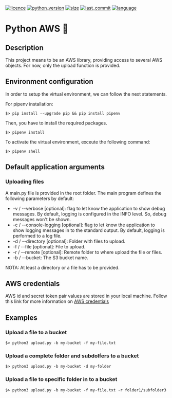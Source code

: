 <!-- Shields -->
[![licence](https://img.shields.io/badge/License-MIT-orange.svg)](https://github.com/maekind/python-aws/blob/main/LICENSE)
[![python_version](https://img.shields.io/badge/python%20version-%3E3.10-blue)](https://www.python.org/downloads/release/python-3110/)
[![size](https://img.shields.io/github/repo-size/maekind/python-aws)](https://github.com/maekind/python-aws)
[![last_commit](https://img.shields.io/github/last-commit/maekind/python-aws?color=violet)](https://github.com/maekind/python-aws)
[![language](https://img.shields.io/github/languages/top/maekind/python-aws?color=yellowgreen)](https://github.com/maekind/python-aws)

# Python AWS 🐍

## Description

This project means to be an AWS library, providing access to several AWS objects.
For now, only the upload function is provided.

## Environment configuration

In order to setup the virtual environment, we can follow the next statements.

For pipenv installation: 

`$> pip install --upgrade pip && pip install pipenv`

Then, you have to install the required packages.

`$> pipenv install`

To activate the virtual environment, exceute the following command:

`$> pipenv shell`

## Default application arguments

### Uploading files

A main.py file is provided in the root folder.
The main program defines the following parameters by default:
- -v / --verbose [optional]: flag to let know the application to show debug messages. By default, logging is configured in the INFO level. So, debug messages won't be shown.
- -c / --console-logging [optional]: flag to let know the application to show logging messages in to the standard output. By default, logging is performed to a log file.
- -d / --directory [optional]: Folder with files to upload.
- -f / --file [optional]: File to upload.
- -r / --remote [optional]: Remote folder to where upload the file or files.
- -b / --bucket: The S3 bucket name.  

NOTA: At least a directory or a file has to be provided.

## AWS credentials

AWS id and secret token pair values are stored in your local machine. 
Follow this link for more information on [AWS credentials](https://docs.aws.amazon.com/cli/latest/userguide/cli-configure-files.html)

## Examples

### Upload a file to a bucket

`$> python3 upload.py -b my-bucket -f my-file.txt`

### Upload a complete folder and subdolfers to a bucket

`$> python3 upload.py -b my-bucket -d my-folder`

### Upload a file to specific folder in to a bucket

`$> python3 upload.py -b my-bucket -f my-file.txt -r folder1/subfolder3`



<!-- ## Contributors

<a href="https://github.com/maekind/python-aws/graphs/contributors">
  <img src="https://contrib.rocks/image?repo=maekind/python-aws" />
</a>

<a href="mailto:marco@marcoespinosa.es">Say hello!</a> -->
